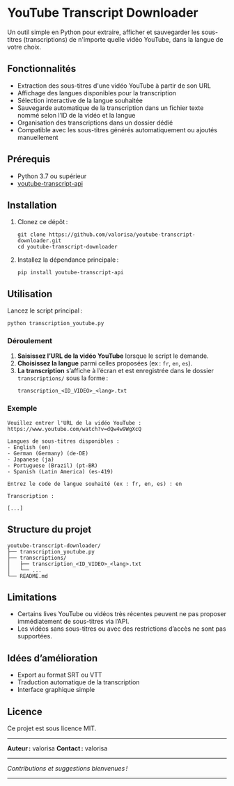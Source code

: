 # YouTube Transcript Downloader

Un outil simple en Python pour extraire, afficher et sauvegarder les sous-titres (transcriptions) de n'importe quelle vidéo YouTube, dans la langue de votre choix.

## Fonctionnalités

- Extraction des sous-titres d'une vidéo YouTube à partir de son URL
- Affichage des langues disponibles pour la transcription
- Sélection interactive de la langue souhaitée
- Sauvegarde automatique de la transcription dans un fichier texte nommé selon l’ID de la vidéo et la langue
- Organisation des transcriptions dans un dossier dédié
- Compatible avec les sous-titres générés automatiquement ou ajoutés manuellement

## Prérequis

- Python 3.7 ou supérieur
- [youtube-transcript-api](https://github.com/jdepoix/youtube-transcript-api)

## Installation

1. Clonez ce dépôt :
   ```
   git clone https://github.com/valorisa/youtube-transcript-downloader.git
   cd youtube-transcript-downloader
   ```

2. Installez la dépendance principale :
   ```
   pip install youtube-transcript-api
   ```

## Utilisation

Lancez le script principal :

```
python transcription_youtube.py
```

### Déroulement

1. **Saisissez l’URL de la vidéo YouTube** lorsque le script le demande.
2. **Choisissez la langue** parmi celles proposées (ex : `fr`, `en`, `es`).
3. **La transcription** s’affiche à l’écran et est enregistrée dans le dossier `transcriptions/` sous la forme :
   ```
   transcription_<ID_VIDEO>_<lang>.txt
   ```

### Exemple

```
Veuillez entrer l'URL de la vidéo YouTube : https://www.youtube.com/watch?v=dQw4w9WgXcQ

Langues de sous-titres disponibles :
- English (en)
- German (Germany) (de-DE)
- Japanese (ja)
- Portuguese (Brazil) (pt-BR)
- Spanish (Latin America) (es-419)

Entrez le code de langue souhaité (ex : fr, en, es) : en

Transcription :

[...]
```

## Structure du projet

```
youtube-transcript-downloader/
├── transcription_youtube.py
├── transcriptions/
│   ├── transcription_<ID_VIDEO>_<lang>.txt
│   └── ...
└── README.md
```

## Limitations

- Certains lives YouTube ou vidéos très récentes peuvent ne pas proposer immédiatement de sous-titres via l’API.
- Les vidéos sans sous-titres ou avec des restrictions d’accès ne sont pas supportées.

## Idées d’amélioration

- Export au format SRT ou VTT
- Traduction automatique de la transcription
- Interface graphique simple

## Licence

Ce projet est sous licence MIT.

---

**Auteur :** valorisa
**Contact :** valorisa

---

*Contributions et suggestions bienvenues !*

---
